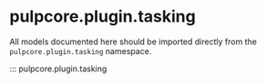 # pulpcore.plugin.tasking

All models documented here should be imported directly from the `pulpcore.plugin.tasking` namespace.

::: pulpcore.plugin.tasking

